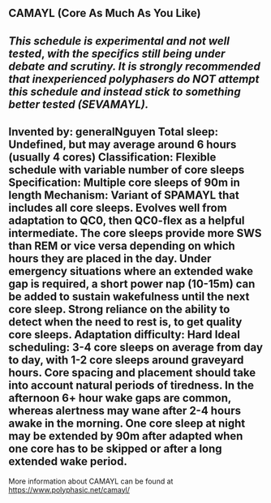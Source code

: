 CAMAYL (Core As Much As You Like)
-----------------------------------------------
*This schedule is* ***experimental*** *and* ***not well tested***, *with the specifics still being under debate and scrutiny.  It is* ***strongly recommended*** *that inexperienced polyphasers do* ***NOT*** *attempt this schedule and instead stick to something better tested (SEVAMAYL).*
-----------------------------------------------
**Invented by**: generalNguyen
**Total sleep**: Undefined, but may average around 6 hours (usually 4 cores)
**Classification**: Flexible schedule with variable number of core sleeps
**Specification**: Multiple core sleeps of 90m in length
**Mechanism**: Variant of SPAMAYL that includes all core sleeps. Evolves well from adaptation to QC0, then QC0-flex as a helpful intermediate. The core sleeps provide more SWS than REM or vice versa depending on which hours they are placed in the day. Under emergency situations where an extended wake gap is required, a short power nap (10-15m) can be added to sustain wakefulness until the next core sleep. Strong reliance on the ability to detect when the need to rest is, to get quality core sleeps.
**Adaptation difficulty**: Hard
**Ideal scheduling**: 3-4 core sleeps on average from day to day, with 1-2 core sleeps around graveyard hours. Core spacing and placement should take into account natural periods of tiredness. In the afternoon 6+ hour wake gaps are common,  whereas alertness may wane after 2-4 hours awake in the morning. One core sleep at night may be extended by 90m after adapted when one core has to be skipped or after a long extended wake period.
-----------------------------------------------
More information about CAMAYL can be found at <https://www.polyphasic.net/camayl/>